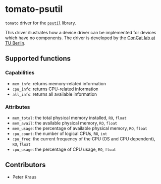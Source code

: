 # tomato-psutil
`tomato` driver for the [`psutil`](https://github.com/giampaolo/psutil) library.

This driver illustrates how a device driver can be implemented for devices which have no components. The driver is developed by the [ConCat lab at TU Berlin](https://tu.berlin/en/concat).

## Supported functions

### Capabilities
- `mem_info`: returns memory-related information
- `cpu_info`: returns CPU-related information
- `all_info`: returns all available information

### Attributes
- `mem_total`: the total physical memory installed, `RO`, `float`
- `mem_avail`: the available physical memory, `RO`, `float`
- `mem_usage`: the percentage of available physical memory, `RO`, `float`
- `cpu_count`: the number of logical CPUs, `RO`, `int`
- `cpu_freq`: the current frequency of the CPU (OS and CPU dependent), `RO`, `float`
- `cpu_usage`: the percentage of CPU usage, `RO`, `float`

## Contributors
- Peter Kraus

